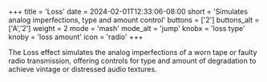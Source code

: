 +++
title = 'Loss'
date = 2024-02-01T12:33:06-08:00
short = 'Simulates analog imperfections, type and amount control'
buttons = ['2']
buttons_alt = ['A','2']
weight = 2
mode = 'mash'
mode_alt = 'jump'
knobx = 'loss type'
knoby = 'loss amount'
icon = 'radio'
+++

The Loss effect simulates the analog imperfections of a worn tape or faulty radio transmission, offering controls for type and amount of degradation to achieve vintage or distressed audio textures.